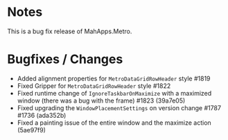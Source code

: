 # Notes

This is a bug fix release of MahApps.Metro.

# Bugfixes / Changes

- Added alignment properties for `MetroDataGridRowHeader` style #1819
- Fixed Gripper for `MetroDataGridRowHeader` style #1822
- Fixed runtime change of `IgnoreTaskbarOnMaximize` with a maximized window (there was a bug with the frame) #1823 (39a7e05)
- Fixed upgrading the `WindowPlacementSettings` on version change #1787 #1736 (ada352b)
- Fixed a painting issue of the entire window and the maximize action (5ae97f9)
